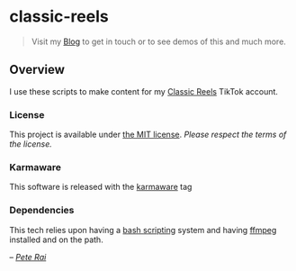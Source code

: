 # classic-reels

> Visit my [Blog](http://www.rai.org.uk) to get in touch or to see demos of this and much more.

## Overview

I use these scripts to make content for my [Classic Reels](https://www.tiktok.com/@classicreels?lang=en) TikTok account.

### License

This project is available under [the MIT license](https://github.com/pete-rai/classic-reels/blob/master/LICENSE). _Please respect the terms of the license._

### Karmaware

This software is released with the [karmaware](https://pete-rai.github.io/karmaware) tag

### Dependencies

This tech relies upon having a [bash scripting](https://www.gnu.org/software/bash/) system and having [ffmpeg](https://www.ffmpeg.org/) installed and on the path.

_– [Pete Rai](http://www.rai.org.uk)_
